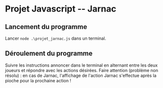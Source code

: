 # Projet Javascript -- Jarnac

## Lancement du programme
Lancer `node .\projet_jarnac.js` dans un terminal.

## Déroulement du programme
Suivre les instructions annoncer dans le terminal en alternant entre les deux joueurs et répondre avec les actions désirées. Faire attention (problème non résolu) : en cas de Jarnac, l'affichage de l'action Jarnac s'effectue après la pioche pour la prochaine action !
